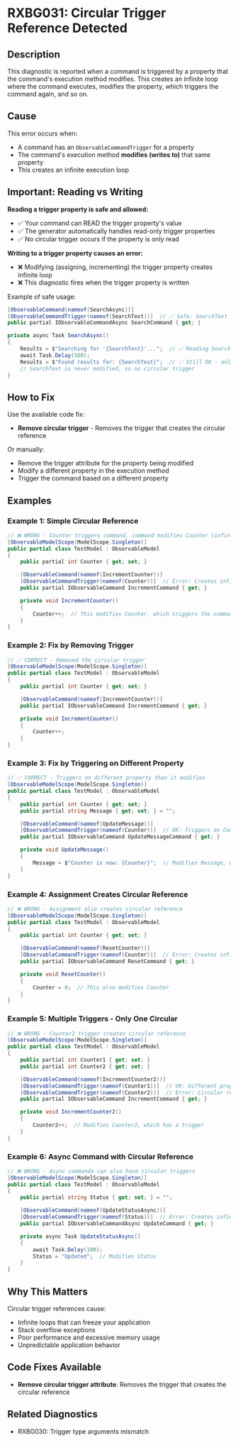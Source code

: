 # RXBG031: Circular Trigger Reference Detected

## Description

This diagnostic is reported when a command is triggered by a property that the command's execution method modifies. This creates an infinite loop where the command executes, modifies the property, which triggers the command again, and so on.

## Cause

This error occurs when:
- A command has an `ObservableCommandTrigger` for a property
- The command's execution method **modifies (writes to)** that same property
- This creates an infinite execution loop

## Important: Reading vs Writing

**Reading a trigger property is safe and allowed:**
- ✅ Your command can READ the trigger property's value
- ✅ The generator automatically handles read-only trigger properties
- ✅ No circular trigger occurs if the property is only read

**Writing to a trigger property causes an error:**
- ❌ Modifying (assigning, incrementing) the trigger property creates infinite loop
- ❌ This diagnostic fires when the trigger property is written

Example of safe usage:
```csharp
[ObservableCommand(nameof(SearchAsync))]
[ObservableCommandTrigger(nameof(SearchText))]  // ✅ Safe: SearchText triggers command
public partial IObservableCommandAsync SearchCommand { get; }

private async Task SearchAsync()
{
    Results = $"Searching for '{SearchText}'...";  // ✅ Reading SearchText is OK
    await Task.Delay(500);
    Results = $"Found results for: {SearchText}";  // ✅ Still OK - only reading
    // SearchText is never modified, so no circular trigger
}
```

## How to Fix

Use the available code fix:
- **Remove circular trigger** - Removes the trigger that creates the circular reference

Or manually:
- Remove the trigger attribute for the property being modified
- Modify a different property in the execution method
- Trigger the command based on a different property

## Examples

### Example 1: Simple Circular Reference

```csharp
// ❌ WRONG - Counter triggers command, command modifies Counter (infinite loop)
[ObservableModelScope(ModelScope.Singleton)]
public partial class TestModel : ObservableModel
{
    public partial int Counter { get; set; }

    [ObservableCommand(nameof(IncrementCounter))]
    [ObservableCommandTrigger(nameof(Counter))]  // Error: Creates infinite loop
    public partial IObservableCommand IncrementCommand { get; }

    private void IncrementCounter()
    {
        Counter++;  // This modifies Counter, which triggers the command again
    }
}
```

### Example 2: Fix by Removing Trigger

```csharp
// ✅ CORRECT - Removed the circular trigger
[ObservableModelScope(ModelScope.Singleton)]
public partial class TestModel : ObservableModel
{
    public partial int Counter { get; set; }

    [ObservableCommand(nameof(IncrementCounter))]
    public partial IObservableCommand IncrementCommand { get; }

    private void IncrementCounter()
    {
        Counter++;
    }
}
```

### Example 3: Fix by Triggering on Different Property

```csharp
// ✅ CORRECT - Triggers on different property than it modifies
[ObservableModelScope(ModelScope.Singleton)]
public partial class TestModel : ObservableModel
{
    public partial int Counter { get; set; }
    public partial string Message { get; set; } = "";

    [ObservableCommand(nameof(UpdateMessage))]
    [ObservableCommandTrigger(nameof(Counter))]  // OK: Triggers on Counter
    public partial IObservableCommand UpdateMessageCommand { get; }

    private void UpdateMessage()
    {
        Message = $"Counter is now: {Counter}";  // Modifies Message, not Counter
    }
}
```

### Example 4: Assignment Creates Circular Reference

```csharp
// ❌ WRONG - Assignment also creates circular reference
[ObservableModelScope(ModelScope.Singleton)]
public partial class TestModel : ObservableModel
{
    public partial int Counter { get; set; }

    [ObservableCommand(nameof(ResetCounter))]
    [ObservableCommandTrigger(nameof(Counter))]  // Error: Creates infinite loop
    public partial IObservableCommand ResetCommand { get; }

    private void ResetCounter()
    {
        Counter = 0;  // This also modifies Counter
    }
}
```

### Example 5: Multiple Triggers - Only One Circular

```csharp
// ❌ WRONG - Counter2 trigger creates circular reference
[ObservableModelScope(ModelScope.Singleton)]
public partial class TestModel : ObservableModel
{
    public partial int Counter1 { get; set; }
    public partial int Counter2 { get; set; }

    [ObservableCommand(nameof(IncrementCounter2))]
    [ObservableCommandTrigger(nameof(Counter1))]  // OK: Different property
    [ObservableCommandTrigger(nameof(Counter2))]  // Error: Circular reference
    public partial IObservableCommand IncrementCommand { get; }

    private void IncrementCounter2()
    {
        Counter2++;  // Modifies Counter2, which has a trigger
    }
}
```

### Example 6: Async Command with Circular Reference

```csharp
// ❌ WRONG - Async commands can also have circular triggers
[ObservableModelScope(ModelScope.Singleton)]
public partial class TestModel : ObservableModel
{
    public partial string Status { get; set; } = "";

    [ObservableCommand(nameof(UpdateStatusAsync))]
    [ObservableCommandTrigger(nameof(Status))]  // Error: Creates infinite loop
    public partial IObservableCommandAsync UpdateCommand { get; }

    private async Task UpdateStatusAsync()
    {
        await Task.Delay(100);
        Status = "Updated";  // Modifies Status
    }
}
```

## Why This Matters

Circular trigger references cause:
- Infinite loops that can freeze your application
- Stack overflow exceptions
- Poor performance and excessive memory usage
- Unpredictable application behavior

## Code Fixes Available

- **Remove circular trigger attribute**: Removes the trigger that creates the circular reference

## Related Diagnostics

- RXBG030: Trigger type arguments mismatch
